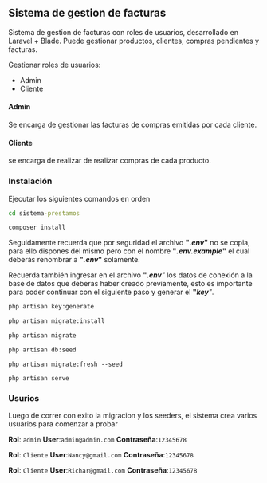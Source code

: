 ## Sistema de gestion de facturas

Sistema de gestion de facturas con roles de usuarios, desarrollado en Laravel + Blade. Puede gestionar productos, clientes, compras pendientes y facturas.

Gestionar roles de usuarios:
- Admin
- Cliente

#### Admin
Se encarga de gestionar las facturas de compras emitidas por cada cliente.

#### Cliente
se encarga de realizar de realizar compras de cada producto.

### Instalación
Ejecutar los siguientes comandos en orden

```cmd
cd sistema-prestamos
```
```cmd
composer install
```
Seguidamente recuerda que por seguridad el archivo <b>"<em>.env</em>"</b> no se copia, para ello dispones del mismo pero con el nombre
<b>"<em>.env.example</em>"</b> el cual deberás renombrar a <b>"<em>.env</em>"</b> solamente.

Recuerda también ingresar en el archivo <b>"<em>.env</b>"</em> los datos de conexión a la base de datos que deberas haber creado previamente, esto es importante para poder continuar con el siguiente paso y generar el <b>"<em>key</b>"</em>.
```cmd
php artisan key:generate
```
```cmd
php artisan migrate:install
```
```cmd
php artisan migrate
```
```cmd
php artisan db:seed
```
```
php artisan migrate:fresh --seed

php artisan serve
```

### Usurios
Luego de correr con exito la migracion y los seeders, el sistema crea varios usuarios para comenzar a probar

__Rol__: `admin`
__User__:`admin@admin.com`
__Contraseña__:`12345678`


__Rol__: `Cliente`
__User__:`Nancy@gmail.com`
__Contraseña__:`12345678`


__Rol__: `Cliente`
__User__:`Richar@gmail.com`
__Contraseña__:`12345678`